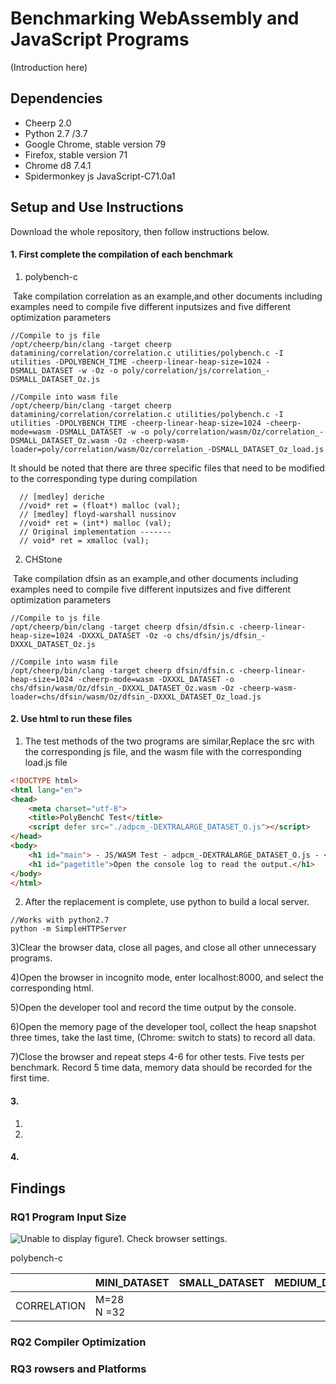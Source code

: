 Benchmarking WebAssembly and JavaScript Programs
==

(Introduction here)

Dependencies
--

- Cheerp 2.0
- Python 2.7 /3.7
- Google Chrome, stable version 79   
- Firefox, stable version 71
- Chrome d8 7.4.1
- Spidermonkey js JavaScript-C71.0a1

Setup and Use Instructions
--

Download the whole repository, then follow instructions below. 

#### 1. First complete the compilation of each benchmark

1) polybench-c

​	Take compilation correlation as an example,and other documents including examples need to compile five different inputsizes and five different optimization parameters

```
//Compile to js file
/opt/cheerp/bin/clang -target cheerp datamining/correlation/correlation.c utilities/polybench.c -I utilities -DPOLYBENCH_TIME -cheerp-linear-heap-size=1024 -DSMALL_DATASET -w -Oz -o poly/correlation/js/correlation_-DSMALL_DATASET_Oz.js	
```

```
//Compile into wasm file
/opt/cheerp/bin/clang -target cheerp datamining/correlation/correlation.c utilities/polybench.c -I utilities -DPOLYBENCH_TIME -cheerp-linear-heap-size=1024 -cheerp-mode=wasm -DSMALL_DATASET -w -o poly/correlation/wasm/Oz/correlation_-DSMALL_DATASET_Oz.wasm -Oz -cheerp-wasm-loader=poly/correlation/wasm/Oz/correlation_-DSMALL_DATASET_Oz_load.js
```



It should be noted that there are three specific files that need to be modified to the corresponding type during compilation

```
  // [medley] deriche
  //void* ret = (float*) malloc (val);
  // [medley] floyd-warshall nussinov
  //void* ret = (int*) malloc (val);
  // Original implementation -------
  // void* ret = xmalloc (val);
```

2) CHStone

​	Take compilation dfsin as an example,and other documents including examples need to compile five different inputsizes and five different optimization parameters

```
//Compile to js file
/opt/cheerp/bin/clang -target cheerp dfsin/dfsin.c -cheerp-linear-heap-size=1024 -DXXXL_DATASET -Oz -o chs/dfsin/js/dfsin_-DXXXL_DATASET_Oz.js
```

```
//Compile into wasm file
/opt/cheerp/bin/clang -target cheerp dfsin/dfsin.c -cheerp-linear-heap-size=1024 -cheerp-mode=wasm -DXXXL_DATASET -o chs/dfsin/wasm/Oz/dfsin_-DXXXL_DATASET_Oz.wasm -Oz -cheerp-wasm-loader=chs/dfsin/wasm/Oz/dfsin_-DXXXL_DATASET_Oz_load.js
```



#### 2. Use html to run these files

1) The test methods of the two programs are similar,Replace the src with the corresponding js file, and the wasm file with the corresponding load.js file

```html
<!DOCTYPE html>
<html lang="en">
<head>
    <meta charset="utf-8">
    <title>PolyBenchC Test</title>
    <script defer src="./adpcm_-DEXTRALARGE_DATASET_O.js"></script>
</head>
<body>
    <h1 id="main"> - JS/WASM Test - adpcm_-DEXTRALARGE_DATASET_O.js - </h1>
    <h1 id="pagetitle">Open the console log to read the output.</h1>
</body>
</html>
```

2) After the replacement is complete, use python to build a local server.

```
//Works with python2.7
python -m SimpleHTTPServer 
```

3)Clear the browser data, close all pages, and close all other unnecessary programs.

4)Open the browser in incognito mode, enter localhost:8000, and select the corresponding html.

5)Open the developer tool and record the time output by the console.

6)Open the memory page of the developer tool, collect the heap snapshot three times, take the last time, (Chrome: switch to stats) to record all data.

7)Close the browser and repeat steps 4-6 for other tests. Five tests per benchmark. Record 5 time data, memory data should be recorded for the first time.





#### 3. 

1) 
2) 

#### 4. 

Findings
--

### RQ1  Program Input Size

![Unable to display figure1. Check browser settings.](figs/figure.png)

polybench-c

|             | MINI_DATASET     | SMALL_DATASET | MEDIUM_DATASET | LARGE_DATASET | EXTRALARGE_DATASET |
| ----------- | ---------------- | ------------- | -------------- | ------------- | ------------------ |
| CORRELATION | M=28 <br />N =32 |               |                |               |                    |




### RQ2  Compiler Optimization


### RQ3  rowsers and Platforms
